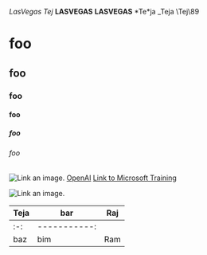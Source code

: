 *LasVegas*
_Tej_
**LASVEGAS**
__LASVEGAS__
\*Te*ja
\_Teja
\\Tej\89


# foo
## foo
### foo
#### foo
##### foo
###### foo

![Link an image.](/learn/azure-devops/shared/media/mara.png)
[OpenAI](/openai.com)
[Link to Microsoft Training](/training)


![Link an image.](https://media.springernature.com/lw703/springer-static/image/art%3A10.1038%2F528452a/MediaObjects/41586_2015_Article_BF528452a_Figg_HTML.jpg?as=webp)

| Teja | bar |Raj|
| --- | --- |---|
:-: | -----------:
| baz | bim |Ram|

